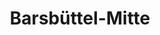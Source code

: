 ---
title: "Barsbüttel-Mitte"
url: /barsbuettel/barsbuettel-mitte-am-akku/
shop: Einkaufszentrum
---